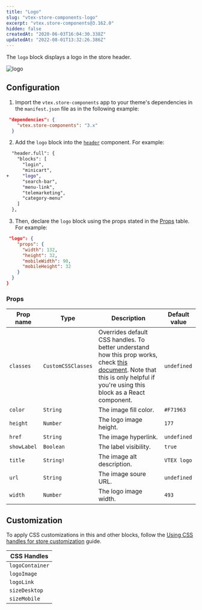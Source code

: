```yaml
---
title: "Logo"
slug: "vtex-store-components-logo"
excerpt: "vtex.store-components@3.162.0"
hidden: false
createdAt: "2020-06-03T16:04:30.338Z"
updatedAt: "2022-08-01T13:32:26.386Z"
---
```

The `logo` block displays a logo in the store header.

![logo](https://user-images.githubusercontent.com/52087100/70247921-f1d43a80-1758-11ea-853e-065dfed06c73.png)

## Configuration

1. Import the `vtex.store-components` app to your theme's dependencies in the `manifest.json` file as in the following example:

```json
 "dependencies": {
    "vtex.store-components": "3.x"
  }
 ```
  
2. Add the `logo` block into the [`header`](https://developers.vtex.com/vtex-developer-docs/docs/vtex-store-header/) component. For example:

```diff
  "header.full": {
    "blocks": [
      "login",
      "minicart",
+     "logo",
      "search-bar",
      "menu-link",
      "telemarketing",
      "category-menu"
    ]
  },
```

3. Then, declare the `logo` block using the props stated in the [Props](#props) table. For example:

```json
 "logo": {
    "props": {
      "width": 132,
      "height": 32,
      "mobileWidth": 90,
      "mobileHeight": 32
    }
  }
}

```

### Props

| Prop name | Type | Description | Default value |
| --------- | ---- | ----------- | ------------- |
| `classes` | `CustomCSSClasses` | Overrides default CSS handles. To better understand how this prop works, check [this document](https://github.com/vtex-apps/css-handles#usecustomclasses). Note that this is only helpful if you're using this block as a React component.| `undefined` |
| `color` | `String` | The image fill color. | `#F71963` |
| `height` | `Number` | The logo image height. | `177` |
| `href` | `String` | The image hyperlink. | `undefined` |
| `showLabel` | `Boolean` | The label visibility.  | `true` |
| `title` | `String!` | The image alt description. | `VTEX logo` |
| `url` | `String` | The image soure URL. | `undefined` |
| `width` | `Number` | The logo image width. | `493` |

## Customization

To apply CSS customizations in this and other blocks, follow the [Using CSS handles for store customization](https://developers.vtex.com/vtex-developer-docs/docs/vtex-io-documentation-using-css-handles-for-store-customization) guide.

| CSS Handles | 
| ---------- | 
| `logoContainer` | 
| `logoImage` | 
| `logoLink` | 
| `sizeDesktop` | 
| `sizeMobile` |